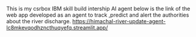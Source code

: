 This is my csrbox IBM skill build intership AI agent 
below is the link of the web app developed as an agent to track ,predict and alert the authorities about the river discharge.
https://himachal-river-update-agent-lc8mkevqodhzncthuqyefq.streamlit.app/

